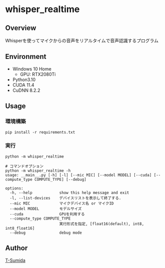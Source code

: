 # whisper_realtime

## Overview
Whisperを使ってマイクからの音声をリアルタイムで音声認識するプログラム


## Environment
- Windows 10 Home
  - GPU: RTX2080Ti
- Python3.10
- CUDA 11.4
- CuDNN 8.2.2


## Usage
### 環境構築
```shell
pip install -r requirements.txt
```

### 実行
```shell
python -m whisper_realtime

# コマンドオプション
python -m whisper_realtime -h
usage: __main__.py [-h] [-l] [--mic MIC] [--model MODEL] [--cuda] [--compute_type COMPUTE_TYPE] [--debug]

options:
  -h, --help            show this help message and exit
  -l, --list-devices    デバイスリストを表示して終了する.
  --mic MIC             マイクデバイス名 or マイクID
  --model MODEL         モデルサイズ
  --cuda                GPUを利用する
  --compute_type COMPUTE_TYPE
                        実行形式を指定, [float16(default), int8, int8_float16]
  --debug               debug mode
```


## Author
[T-Sumida](https://twitter.com/sumita_v09)
